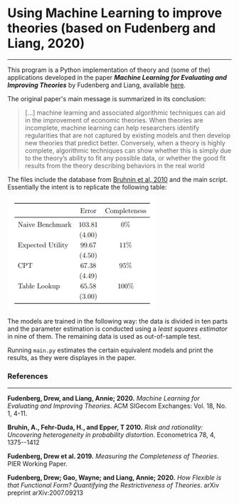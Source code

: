 # Using Machine Learning to improve theories (based on Fudenberg and Liang, 2020)
<hr> 

This program is a Python implementation of theory and (some of the) applications developed in the paper
***Machine Learning for Evaluating and Improving Theories*** by Fudenberg and Liang, 
available [here](https://www.google.com/url?sa=t&rct=j&q=&esrc=s&source=web&cd=&cad=rja&uact=8&ved=2ahUKEwjc26DB_ejzAhVMD7kGHVqBBusQFnoECAQQAQ&url=http%3A%2F%2Feconomics.mit.edu%2Ffiles%2F20096&usg=AOvVaw3Sc37KhDvWemNypZNix9G8).

The  original paper's main message is summarized in its conclusion:

<blockquote>
[...] machine learning and associated algorithmic techniques can aid
in the improvement of economic theories. When theories are incomplete, machine
learning can help researchers identify regularities that are not captured by existing
models and then develop new theories that predict better. Conversely, when a
theory is highly complete, algorithmic techniques can show whether this is simply
due to the theory’s ability to fit any possible data, or whether the good fit results
from the theory describing behaviors in the real world
</blockquote>


The files include the database from [Bruhnin et al, 2010](https://www.econometricsociety.org/publications/econometrica/2010/07/01/risk-and-rationality-uncovering-heterogeneity-probability)
and the main script. Essentially the intent is to replicate the following table:

![Paper table](/assets/images/paper_results.PNG "Paper results. Source:Fudenberg and Liang, 2020")

The models are trained in the following way: the data is divided in ten parts and 
the parameter estimation is conducted using a _least squares estimator_ in nine of them. The remaining data
is used as out-of-sample test.

Running `main.py` estimates the certain equivalent models and print the results, as they were displayes in the paper.

<h3> References </h3>

<hr>

**Fudenberg, Drew, and Liang, Annie; 2020.**
_Machine Learning for Evaluating and Improving Theories_. ACM SIGecom Exchanges: Vol. 18, No. 1, 4-11.





**Bruhin, A., Fehr-Duda, H., and Epper, T 2010.** 
_Risk and rationality: Uncovering heterogeneity in probability distortion_. Econometrica 78, 4, 1375--1412




**Fudenberg, Drew et al. 2019.** 
_Measuring the Completeness of Theories_. 
PIER Working Paper.



**Fudenberg, Drew; Gao, Wayne; and Liang, Annie; 2020.** 
_How Flexible is that Functional Form? Quantifying the Restrictiveness of Theories_. arXiv preprint arXiv:2007.09213
